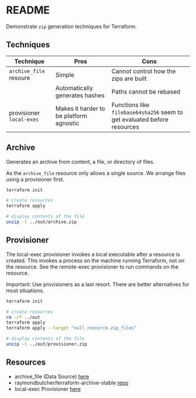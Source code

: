 # README

Demonstrate `zip` generation techniques for Terraform.  

## Techniques

| Technique | Pros | Cons |
|---|---|---|
| `archive_file` resoure   | Simple | Cannot control how the zips are built |
|                          | Automatically generates hashes | Paths cannot be rebased |
| provisioner `local-exec` | Makes it harder to be platform agnostic | Functions like `filebase64sha256` seem to get evaluated before resources |

## Archive

Generates an archive from content, a file, or directory of files.  

As the `archive_file` resource only allows a single source. We arrange files using a provisioner first.  

```sh
terraform init

# create resources
terraform apply 

# display contents of the file
unzip -l ../out/archive.zip
```

## Provisioner

The local-exec provisioner invokes a local executable after a resource is created. This invokes a process on the machine running Terraform, not on the resource. See the remote-exec provisioner to run commands on the resource.  

Important: Use provisioners as a last resort. There are better alternatives for most situations.  

```sh
terraform init

# create resources
rm -rf ../out
terraform apply
terraform apply --target "null_resource.zip_files"

# display contents of the file
unzip -l ../out/provisioner.zip
```

## Resources

* archive_file (Data Source) [here](https://registry.terraform.io/providers/hashicorp/archive/latest/docs/data-sources/file#nestedblock--source)
* raymondbutcher/terraform-archive-stable [repo](https://github.com/raymondbutcher/terraform-archive-stable)
* local-exec Provisioner [here](https://developer.hashicorp.com/terraform/language/resources/provisioners/local-exec)  
